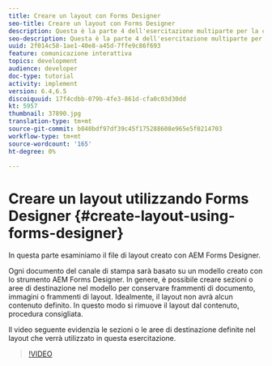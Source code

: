 ```yaml
---
title: Creare un layout con Forms Designer
seo-title: Creare un layout con Forms Designer
description: Questa è la parte 4 dell'esercitazione multiparte per la creazione del primo documento di comunicazione interattivo per il canale di stampa.In questa parte osserviamo il file di layout creato con AEM Forms Designer.
seo-description: Questa è la parte 4 dell'esercitazione multiparte per la creazione del primo documento di comunicazione interattivo per il canale di stampa.In questa parte osserviamo il file di layout creato con AEM Forms Designer.
uuid: 2f014c58-1ae1-40e8-a45d-7ffe9c86f693
feature: comunicazione interattiva
topics: development
audience: developer
doc-type: tutorial
activity: implement
version: 6.4,6.5
discoiquuid: 17f4cdbb-079b-4fe3-861d-cfa0c03d30dd
kt: 5957
thumbnail: 37890.jpg
translation-type: tm+mt
source-git-commit: b040bdf97df39c45f175288608e965e5f0214703
workflow-type: tm+mt
source-wordcount: '165'
ht-degree: 0%

---
```



# Creare un layout utilizzando Forms Designer {#create-layout-using-forms-designer}

In questa parte esaminiamo il file di layout creato con AEM Forms Designer.

Ogni documento del canale di stampa sarà basato su un modello creato con lo strumento AEM Forms Designer. In genere, è possibile creare sezioni o aree di destinazione nel modello per conservare frammenti di documento, immagini o frammenti di layout. Idealmente, il layout non avrà alcun contenuto definito. In questo modo si rimuove il layout dal contenuto, procedura consigliata.

Il video seguente evidenzia le sezioni o le aree di destinazione definite nel layout che verrà utilizzato in questa esercitazione.

>[!VIDEO](https://video.tv.adobe.com/v/37890/?quality=9)



